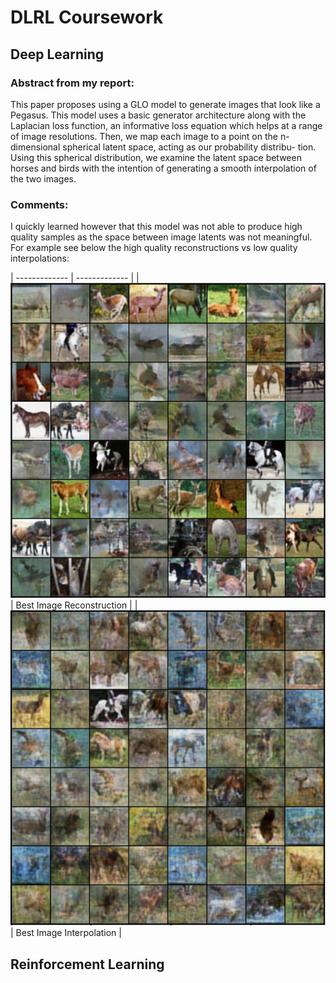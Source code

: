 # DLRL Coursework

## Deep Learning

### Abstract from my report:

This paper proposes using a GLO model to generate images that look like a Pegasus. This model uses a basic generator architecture along with the Laplacian loss function, an informative loss equation which helps at a range of image resolutions. Then, we map each image to a point on the n-dimensional spherical latent space, acting as our probability distribu- tion. Using this spherical distribution, we examine the latent space between horses and birds with the intention of generating a smooth interpolation of the two images.

### Comments:
I quickly learned however that this model was not able to produce high quality samples as the space between image latents was not meaningful. 
For example see below the high quality reconstructions vs low quality interpolations:

| ------------- | ------------- |
| <img src="./reconBatch.png" alttext="Best Image Reconstruction">  | Best Image Reconstruction  |
| <img src="./best-batch.png" alttext="Best Image Interpolation">  | Best Image Interpolation  |


## Reinforcement Learning
